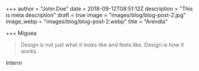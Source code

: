+++
author = "John Doe"
date = 2018-09-12T08:51:12Z
description = "This is meta description"
draft = true
image = "images/blog/blog-post-2.jpg"
image_webp = "images/blog/blog-post-2.webp"
title = "Arendla"

+++
Miguea

> Design is not just what it looks like and feels like. Design is how it works.

Internr